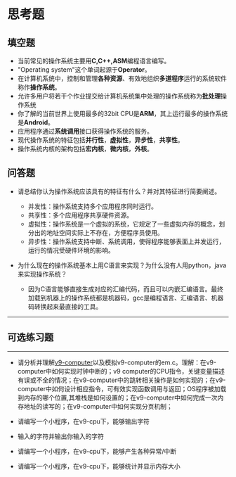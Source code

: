 # 思考题

## 填空题

* 当前常见的操作系统主要用**C,C++,ASM**编程语言编写。
* "Operating system"这个单词起源于**Operator**。
* 在计算机系统中，控制和管理**各种资源**、有效地组织**多道程序**运行的系统软件称作**操作系统**。
* 允许多用户将若干个作业提交给计算机系统集中处理的操作系统称为**批处理**操作系统
* 你了解的当前世界上使用最多的32bit CPU是**ARM**，其上运行最多的操作系统是**Android**。
* 应用程序通过**系统调用**接口获得操作系统的服务。
* 现代操作系统的特征包括**并行性**，**虚拟性**，**异步性**，**共享性**。
* 操作系统内核的架构包括**宏内核**，**微内核**，**外核**。


## 问答题

- 请总结你认为操作系统应该具有的特征有什么？并对其特征进行简要阐述。

    * 并发性：操作系统支持多个应用程序同时运行。
	* 共享性：多个应用程序共享硬件资源。
	* 虚拟性：操作系统是一个虚拟的系统，它规定了一些虚拟内存的概念，划分出的地址空间实际上不存在，方便程序员使用。
	* 异步性：操作系统支持中断、系统调用，使得程序能够表面上并发运行，运行的情况受硬件环境的影响。

- 为什么现在的操作系统基本上用C语言来实现？为什么没有人用python，java来实现操作系统？
	* 因为C语言能够直接生成对应的汇编代码，而且可以内嵌汇编语言。最终加载到机器上的操作系统都是机器码，gcc是编程语言、汇编语言、机器码转换起来最直接的工具。
---

## 可选练习题

---

- 请分析并理解[v9\-computer](https://github.com/chyyuu/os_tutorial_lab/blob/master/v9_computer/docs/v9_computer.md)以及模拟v9\-computer的em.c。理解：在v9\-computer中如何实现时钟中断的；v9 computer的CPU指令，关键变量描述有误或不全的情况；在v9\-computer中的跳转相关操作是如何实现的；在v9\-computer中如何设计相应指令，可有效实现函数调用与返回；OS程序被加载到内存的哪个位置,其堆栈是如何设置的；在v9\-computer中如何完成一次内存地址的读写的；在v9\-computer中如何实现分页机制；


- 请编写一个小程序，在v9-cpu下，能够输出字符


- 输入的字符并输出你输入的字符


- 请编写一个小程序，在v9-cpu下，能够产生各种异常/中断


- 请编写一个小程序，在v9-cpu下，能够统计并显示内存大小
